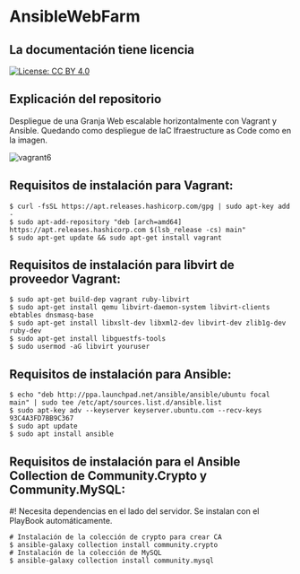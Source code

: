 # AnsibleWebFarm

## La documentación tiene licencia
[![License: CC BY 4.0](https://img.shields.io/badge/License-CC_BY_4.0-lightgrey.svg)](https://creativecommons.org/licenses/by/4.0/)

## Explicación del repositorio
Despliegue de una Granja Web escalable horizontalmente con Vagrant y Ansible. Quedando como despliegue de IaC Ifraestructure as Code como en la imagen.

![vagrant6](https://user-images.githubusercontent.com/64685260/174110243-de33bc97-7352-41c6-94f8-34bc964ad86e.png)


## Requisitos de instalación para Vagrant:

``` console
$ curl -fsSL https://apt.releases.hashicorp.com/gpg | sudo apt-key add -
$ sudo apt-add-repository "deb [arch=amd64] https://apt.releases.hashicorp.com $(lsb_release -cs) main"
$ sudo apt-get update && sudo apt-get install vagrant
```

## Requisitos de instalación para libvirt de proveedor Vagrant:

``` console
$ sudo apt-get build-dep vagrant ruby-libvirt
$ sudo apt-get install qemu libvirt-daemon-system libvirt-clients ebtables dnsmasq-base
$ sudo apt-get install libxslt-dev libxml2-dev libvirt-dev zlib1g-dev ruby-dev
$ sudo apt-get install libguestfs-tools
$ sudo usermod -aG libvirt youruser
```

## Requisitos de instalación para Ansible:

``` console
$ echo "deb http://ppa.launchpad.net/ansible/ansible/ubuntu focal main" | sudo tee /etc/apt/sources.list.d/ansible.list
$ sudo apt-key adv --keyserver keyserver.ubuntu.com --recv-keys 93C4A3FD7BB9C367
$ sudo apt update
$ sudo apt install ansible
```

## Requisitos de instalación para el Ansible Collection de Community.Crypto y Community.MySQL:
#! Necesita dependencias en el lado del servidor. Se instalan con el PlayBook automáticamente.

``` console
# Instalación de la colección de crypto para crear CA
$ ansible-galaxy collection install community.crypto
# Instalación de la colección de MySQL
$ ansible-galaxy collection install community.mysql
```

